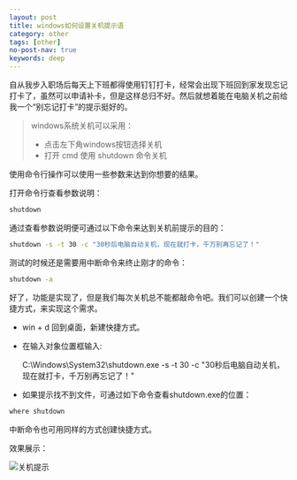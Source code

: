 ```yaml
---
layout: post
title: windows如何设置关机提示语
category: other
tags: [other]
no-post-nav: true
keywords: deep
---
```


自从我步入职场后每天上下班都得使用钉钉打卡，经常会出现下班回到家发现忘记打卡了，虽然可以申请补卡，但是这样总归不好。然后就想着能在电脑关机之前给我一个“别忘记打卡”的提示挺好的。

> windows系统关机可以采用：
> - 点击左下角windows按钮选择关机
> - 打开 cmd 使用 shutdown 命令关机

使用命令行操作可以使用一些参数来达到你想要的结果。

打开命令行查看参数说明：

```sh
shutdown
```

通过查看参数说明便可通过以下命令来达到关机前提示的目的：

```sh
shutdown -s -t 30 -c "30秒后电脑自动关机，现在就打卡，千万别再忘记了！"
```

测试的时候还是需要用中断命令来终止刚才的命令：

```sh
shutdown -a
```

好了，功能是实现了，但是我们每次关机总不能都敲命令吧。我们可以创建一个快捷方式，来实现这个需求。

- win + d 回到桌面，新建快捷方式。

- 在输入对象位置框输入:

    C:\Windows\System32\shutdown.exe -s -t 30 -c "30秒后电脑自动关机，现在就打卡，千万别再忘记了！"

-  如果提示找不到文件，可通过如下命令查看shutdown.exe的位置：

```sh
where shutdown
```

中断命令也可用同样的方式创建快捷方式。

效果展示：

![关机提示](http://image.wyc1856.club/2018-10-05-15-32-52.png)
